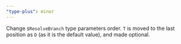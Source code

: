 ```yaml
---
"type-plus": minor
---
```


Change `$ResolveBranch` type parameters order.
`T` is moved to the last position as `D` (as it is the default value), and made optional.
